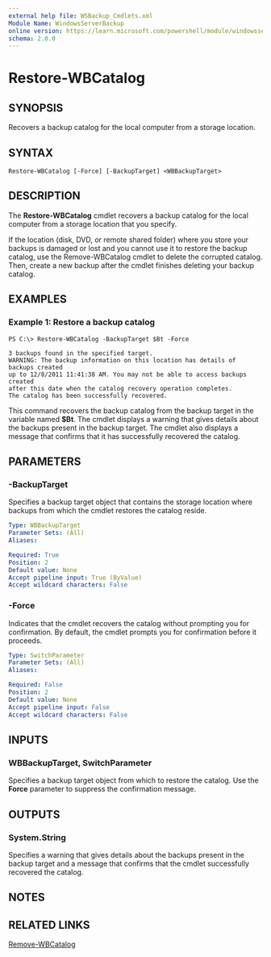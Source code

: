 ```yaml
---
external help file: WSBackup_Cmdlets.xml
Module Name: WindowsServerBackup
online version: https://learn.microsoft.com/powershell/module/windowsserverbackup/restore-wbcatalog?view=windowsserver2012-ps&wt.mc_id=ps-gethelp
schema: 2.0.0
---
```


# Restore-WBCatalog

## SYNOPSIS
Recovers a backup catalog for the local computer from a storage location.

## SYNTAX

```
Restore-WBCatalog [-Force] [-BackupTarget] <WBBackupTarget>
```

## DESCRIPTION
The **Restore-WBCatalog** cmdlet recovers a backup catalog for the local computer from a storage location that you specify.

If the location (disk, DVD, or remote shared folder) where you store your backups is damaged or lost and you cannot use it to restore the backup catalog, use the Remove-WBCatalog cmdlet to delete the corrupted catalog.
Then, create a new backup after the cmdlet finishes deleting your backup catalog.

## EXAMPLES

### Example 1: Restore a backup catalog
```
PS C:\> Restore-WBCatalog -BackupTarget $Bt -Force

3 backups found in the specified target.
WARNING: The backup information on this location has details of backups created
up to 12/8/2011 11:41:38 AM. You may not be able to access backups created
after this date when the catalog recovery operation completes.
The catalog has been successfully recovered.
```

This command recovers the backup catalog from the backup target in the variable named **$Bt**.
The cmdlet displays a warning that gives details about the backups present in the backup target.
The cmdlet also displays a message that confirms that it has successfully recovered the catalog.

## PARAMETERS

### -BackupTarget
Specifies a backup target object that contains the storage location where backups from which the cmdlet restores the catalog reside.

```yaml
Type: WBBackupTarget
Parameter Sets: (All)
Aliases: 

Required: True
Position: 2
Default value: None
Accept pipeline input: True (ByValue)
Accept wildcard characters: False
```

### -Force
Indicates that the cmdlet recovers the catalog without prompting you for confirmation.
By default, the cmdlet prompts you for confirmation before it proceeds.

```yaml
Type: SwitchParameter
Parameter Sets: (All)
Aliases: 

Required: False
Position: 2
Default value: None
Accept pipeline input: False
Accept wildcard characters: False
```

## INPUTS

### WBBackupTarget, SwitchParameter
Specifies a backup target object from which to restore the catalog.
Use the **Force** parameter to suppress the confirmation message.

## OUTPUTS

### System.String
Specifies a warning that gives details about the backups present in the backup target and a message that confirms that the cmdlet successfully recovered the catalog.

## NOTES

## RELATED LINKS



[Remove-WBCatalog](./Remove-WBCatalog.md)

